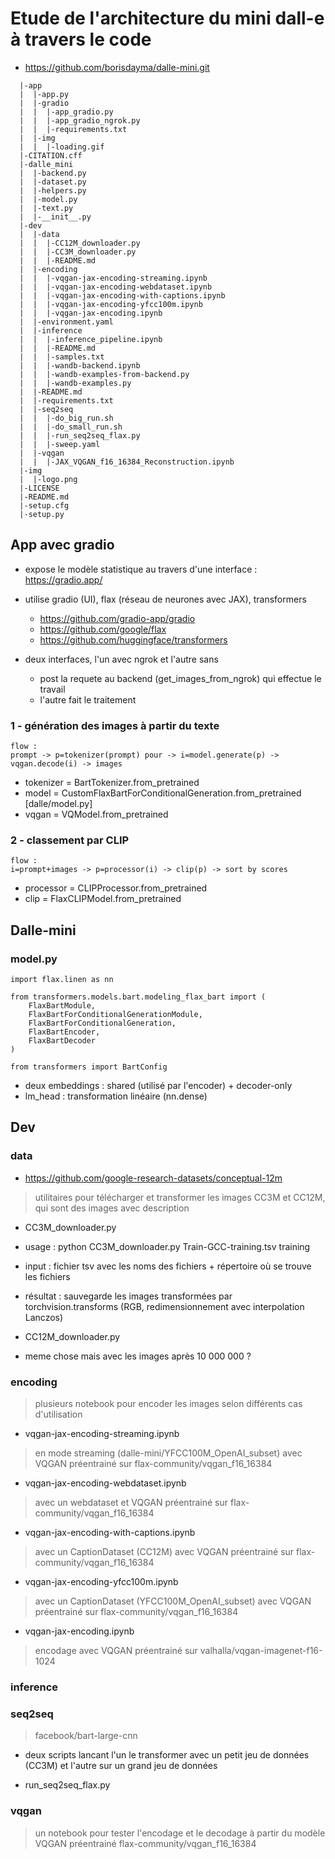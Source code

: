 # Etude de l'architecture du mini dall-e à travers le code

* https://github.com/borisdayma/dalle-mini.git

```
  |-app
  |  |-app.py
  |  |-gradio
  |  |  |-app_gradio.py
  |  |  |-app_gradio_ngrok.py
  |  |  |-requirements.txt
  |  |-img
  |  |  |-loading.gif
  |-CITATION.cff
  |-dalle_mini
  |  |-backend.py
  |  |-dataset.py
  |  |-helpers.py
  |  |-model.py
  |  |-text.py
  |  |-__init__.py
  |-dev
  |  |-data
  |  |  |-CC12M_downloader.py
  |  |  |-CC3M_downloader.py
  |  |  |-README.md
  |  |-encoding
  |  |  |-vqgan-jax-encoding-streaming.ipynb
  |  |  |-vqgan-jax-encoding-webdataset.ipynb
  |  |  |-vqgan-jax-encoding-with-captions.ipynb
  |  |  |-vqgan-jax-encoding-yfcc100m.ipynb
  |  |  |-vqgan-jax-encoding.ipynb
  |  |-environment.yaml
  |  |-inference
  |  |  |-inference_pipeline.ipynb
  |  |  |-README.md
  |  |  |-samples.txt
  |  |  |-wandb-backend.ipynb
  |  |  |-wandb-examples-from-backend.py
  |  |  |-wandb-examples.py
  |  |-README.md
  |  |-requirements.txt
  |  |-seq2seq
  |  |  |-do_big_run.sh
  |  |  |-do_small_run.sh
  |  |  |-run_seq2seq_flax.py
  |  |  |-sweep.yaml
  |  |-vqgan
  |  |  |-JAX_VQGAN_f16_16384_Reconstruction.ipynb
  |-img
  |  |-logo.png
  |-LICENSE
  |-README.md
  |-setup.cfg
  |-setup.py
```

## App avec gradio

* expose le modèle statistique au travers d'une interface : https://gradio.app/

* utilise gradio (UI), flax (réseau de neurones avec JAX), transformers
    * https://github.com/gradio-app/gradio
    * https://github.com/google/flax
    * https://github.com/huggingface/transformers

* deux interfaces, l'un avec ngrok et l'autre sans
    * post la requete au backend (get_images_from_ngrok) qui effectue le travail
    *  l'autre fait le traitement

### 1 - génération des images à partir du texte
```
flow :
prompt -> p=tokenizer(prompt) pour -> i=model.generate(p) -> vqgan.decode(i) -> images
```
* tokenizer = BartTokenizer.from_pretrained
* model = CustomFlaxBartForConditionalGeneration.from_pretrained    [dalle/model.py]
* vqgan = VQModel.from_pretrained

### 2 - classement par CLIP

```
flow :
i=prompt+images -> p=processor(i) -> clip(p) -> sort by scores

```

* processor = CLIPProcessor.from_pretrained
* clip = FlaxCLIPModel.from_pretrained


## Dalle-mini

### model.py

```
import flax.linen as nn

from transformers.models.bart.modeling_flax_bart import (
    FlaxBartModule,
    FlaxBartForConditionalGenerationModule,
    FlaxBartForConditionalGeneration,
    FlaxBartEncoder,
    FlaxBartDecoder
)

from transformers import BartConfig
```
* deux embeddings : shared (utilisé par l'encoder) + decoder-only
* lm_head : transformation linéaire (nn.dense)

## Dev

### data



* https://github.com/google-research-datasets/conceptual-12m 


> utilitaires pour télécharger et transformer les images CC3M et CC12M, qui sont des images avec description

* CC3M_downloader.py
* usage : python CC3M_downloader.py Train-GCC-training.tsv training

* input : fichier tsv avec les noms des fichiers + répertoire où se trouve les fichiers
* résultat : sauvegarde les images transformées par torchvision.transforms  (RGB, redimensionnement avec interpolation Lanczos)



* CC12M_downloader.py
* meme chose mais avec les images après 10 000 000 ?

### encoding

> plusieurs notebook pour encoder les images selon différents cas d'utilisation

* vqgan-jax-encoding-streaming.ipynb
> en mode streaming (dalle-mini/YFCC100M_OpenAI_subset) avec VQGAN préentrainé sur flax-community/vqgan_f16_16384
* vqgan-jax-encoding-webdataset.ipynb
>  avec un webdataset et VQGAN préentrainé sur flax-community/vqgan_f16_16384
* vqgan-jax-encoding-with-captions.ipynb
> avec un CaptionDataset (CC12M) avec VQGAN préentrainé sur flax-community/vqgan_f16_16384
* vqgan-jax-encoding-yfcc100m.ipynb
> avec un CaptionDataset (YFCC100M_OpenAI_subset) avec VQGAN préentrainé sur flax-community/vqgan_f16_16384
* vqgan-jax-encoding.ipynb
> encodage avec VQGAN préentrainé sur valhalla/vqgan-imagenet-f16-1024

### inference

### seq2seq

> facebook/bart-large-cnn

* deux scripts lancant l'un le transformer avec un petit jeu de données (CC3M) et l'autre sur un grand jeu de données

* run_seq2seq_flax.py

### vqgan

> un notebook pour tester l'encodage et le decodage à partir du modèle VQGAN préentrainé flax-community/vqgan_f16_16384